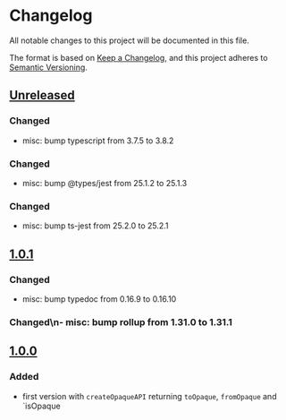 # Changelog

All notable changes to this project will be documented in this file.

The format is based on [Keep a Changelog](https://keepachangelog.com/en/1.0.0/),
and this project adheres to [Semantic Versioning](https://semver.org/spec/v2.0.0.html).

## [Unreleased]

### Changed
- misc: bump typescript from 3.7.5 to 3.8.2

### Changed
- misc: bump @types/jest from 25.1.2 to 25.1.3

### Changed
- misc: bump ts-jest from 25.2.0 to 25.2.1

## [1.0.1]

### Changed

-   misc: bump typedoc from 0.16.9 to 0.16.10

### Changed\\n- misc: bump rollup from 1.31.0 to 1.31.1

## [1.0.0]

### Added

-   first version with `createOpaqueAPI` returning `toOpaque`, `fromOpaque` and
    \`isOpaque

[Unreleased]: https://github.com/iadvize/opaque-type-library/compare/v1.0.1...HEAD

[1.0.1]: https://github.com/iadvize/opaque-type-library/compare/v1.0.0...v1.0.1

[1.0.0]: https://github.com/iadvize/opaque-type-library/compare/v0.0.1...v1.0.0
